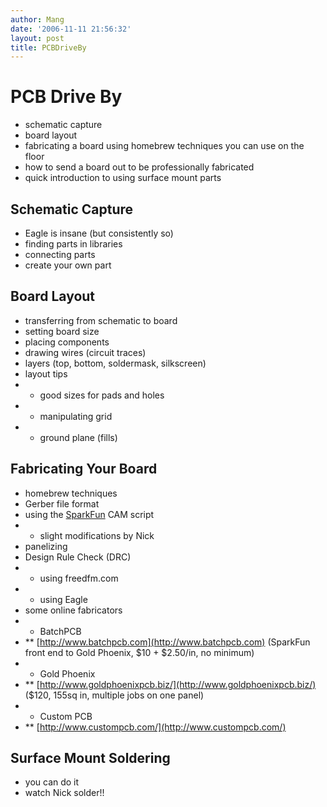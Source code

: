 ```yaml
---
author: Mang
date: '2006-11-11 21:56:32'
layout: post
title: PCBDriveBy
---
```


# PCB Drive By

* schematic capture
* board layout
* fabricating a board using homebrew techniques you can use on the floor
* how to send a board out to be professionally fabricated
* quick introduction to using surface mount parts

## Schematic Capture

* Eagle is insane (but consistently so)
* finding parts in libraries
* connecting parts
* create your own part

## Board Layout

* transferring from schematic to board
* setting board size
* placing components
* drawing wires (circuit traces)
* layers (top, bottom, soldermask, silkscreen)
* layout tips
* * good sizes for pads and holes
* * manipulating grid
* * ground plane (fills)

## Fabricating Your Board

* homebrew techniques
* Gerber file format
* using the [SparkFun](SparkFun.html) CAM script
* * slight modifications by Nick
* panelizing
* Design Rule Check (DRC)
* * using freedfm.com
* * using Eagle
* some online fabricators
* * BatchPCB
* ** [http://www.batchpcb.com](http://www.batchpcb.com) (SparkFun front end to Gold Phoenix, $10 + $2.50/in, no minimum)
* * Gold Phoenix
* ** [http://www.goldphoenixpcb.biz/](http://www.goldphoenixpcb.biz/) ($120, 155sq in, multiple jobs on one panel)
* * Custom PCB
* ** [http://www.custompcb.com/](http://www.custompcb.com/)


## Surface Mount Soldering

* you can do it
* watch Nick solder!!
